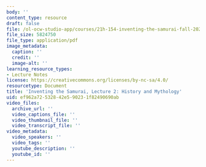 ```yaml
---
body: ''
content_type: resource
draft: false
file: /ol-ocw-studio-app/courses/21h-154-inventing-the-samurai-fall-2022/mit21h_154_f22_lec02.pdf
file_size: 5824750
file_type: application/pdf
image_metadata:
  caption: ''
  credit: ''
  image-alt: ''
learning_resource_types:
- Lecture Notes
license: https://creativecommons.org/licenses/by-nc-sa/4.0/
resourcetype: Document
title: 'Inventing the Samurai, Lecture 2: History and Mythology'
uid: ef962a72-5328-42e5-9023-1f82490690ab
video_files:
  archive_url: ''
  video_captions_file: ''
  video_thumbnail_file: ''
  video_transcript_file: ''
video_metadata:
  video_speakers: ''
  video_tags: ''
  youtube_description: ''
  youtube_id: ''
---
```

